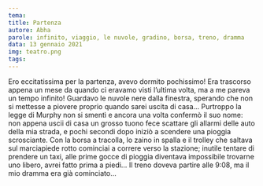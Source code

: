 ```yaml
---
tema:
title: Partenza
autore: Abha
parole: infinito, viaggio, le nuvole, gradino, borsa, treno, dramma
data: 13 gennaio 2021
img: teatro.png
tags: 
---
```

Ero eccitatissima per la partenza, avevo dormito pochissimo! Era trascorso appena un mese da quando ci eravamo visti l’ultima volta, ma a me pareva un tempo infinito! Guardavo le nuvole nere dalla finestra, sperando che non si mettesse a piovere proprio quando sarei uscita di casa… Purtroppo la legge di Murphy non si smentì e ancora una volta confermò il suo nome: non appena uscii di casa un grosso tuono fece scattare gli allarmi delle auto della mia strada, e pochi secondi dopo iniziò a scendere una pioggia scrosciante. Con la borsa a tracolla, lo zaino in spalla e il trolley che saltava sul marciapiede rotto cominciai a correre verso la stazione; inutile tentare di prendere un taxi, alle prime gocce di pioggia diventava impossibile trovarne uno libero, avrei fatto prima a piedi… Il treno doveva partire alle 9:08, ma il mio dramma era già cominciato…
